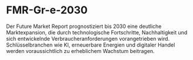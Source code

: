 # FMR-Gr-e-2030
Der Future Market Report prognostiziert bis 2030 eine deutliche Marktexpansion, die durch technologische Fortschritte, Nachhaltigkeit und sich entwickelnde Verbraucheranforderungen vorangetrieben wird. Schlüsselbranchen wie KI, erneuerbare Energien und digitaler Handel werden voraussichtlich zu erheblichem Wachstum beitragen.
